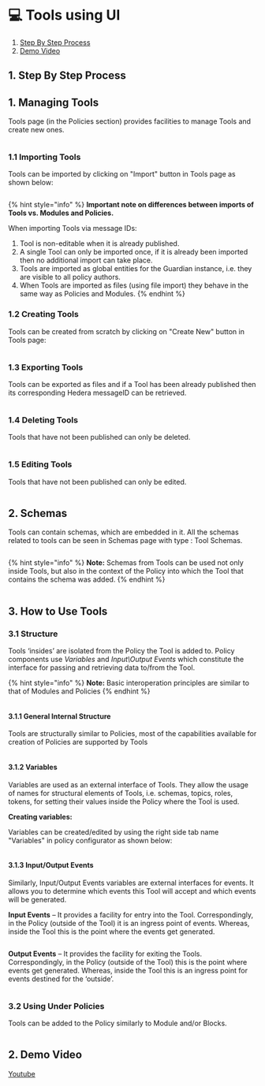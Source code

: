 # 💻 Tools using UI

1. [Step By Step Process](tools-using-ui.md#id-1.-step-by-step-process)
2. [Demo Video](tools-using-ui.md#id-2.-demo-video)

## 1. Step By Step Process

## 1. Managing Tools

Tools page (in the Policies section) provides facilities to manage Tools and create new ones.

<figure><img src="../../../../.gitbook/assets/image (211).png" alt=""><figcaption></figcaption></figure>

### 1.1 Importing Tools

Tools can be imported by clicking on "Import" button in Tools page as shown below:

<figure><img src="../../../../.gitbook/assets/image (270).png" alt=""><figcaption></figcaption></figure>

{% hint style="info" %}
**Important note on differences between imports of Tools vs. Modules and Policies.**

&#x20;When importing Tools via message IDs:

1. Tool is non-editable when it is already published.
2. A single Tool can only be imported once, if it is already been imported then no additional import can take place.
3. Tools are imported as global entities for the Guardian instance, i.e. they are visible to all policy authors.
4. When Tools are imported as files (using file import) they behave in the same way as Policies and Modules.
{% endhint %}

### 1.2 Creating Tools

Tools can be created from scratch by clicking on "Create New" button in Tools page:

<figure><img src="../../../../.gitbook/assets/image (292).png" alt=""><figcaption></figcaption></figure>

### 1.3 Exporting Tools

Tools can be exported as files and if a Tool has been already published then its corresponding Hedera messageID can be retrieved.

<figure><img src="../../../../.gitbook/assets/image (317).png" alt=""><figcaption></figcaption></figure>

### 1.4 Deleting Tools

Tools that have not been published can only be deleted.

<figure><img src="../../../../.gitbook/assets/image (318).png" alt=""><figcaption></figcaption></figure>

### 1.5 Editing Tools

Tools that have not been published can only be edited.

<figure><img src="../../../../.gitbook/assets/image (319).png" alt=""><figcaption></figcaption></figure>



## 2. Schemas

Tools can contain schemas, which are embedded in it. All the schemas related to tools can be seen in Schemas page with type : Tool Schemas.

<figure><img src="../../../../.gitbook/assets/image (320).png" alt=""><figcaption></figcaption></figure>

{% hint style="info" %}
**Note:** Schemas from Tools can be used not only inside Tools, but also in the context of the Policy into which the Tool that contains the schema was added.
{% endhint %}

<figure><img src="../../../../.gitbook/assets/image (321).png" alt=""><figcaption></figcaption></figure>

## 3. How to Use Tools

### 3.1 Structure

Tools ‘insides’ are isolated from the Policy the Tool is added to. Policy components use _Variables_ and _Input\Output Events_ which constitute the interface for passing and retrieving data to/from the Tool.

{% hint style="info" %}
**Note:** Basic interoperation principles are similar to that of Modules and Policies
{% endhint %}

<figure><img src="../../../../.gitbook/assets/image (322).png" alt=""><figcaption></figcaption></figure>

#### 3.1.1 General Internal Structure

Tools are structurally similar to Policies, most of the capabilities available for creation of Policies are supported by Tools

<figure><img src="../../../../.gitbook/assets/image (323).png" alt=""><figcaption></figcaption></figure>

#### 3.1.2 Variables

Variables are used as an external interface of Tools. They allow the usage of names for structural elements of Tools, i.e. schemas, topics, roles, tokens, for setting their values inside the Policy where the Tool is used.

**Creating variables:**

Variables can be created/edited by using the right side tab name "Variables" in policy configurator as shown below:

<figure><img src="../../../../.gitbook/assets/image (324).png" alt=""><figcaption></figcaption></figure>



#### 3.1.3 Input/Output Events

Similarly, Input/Output Events variables are external interfaces for events. It allows you to determine which events this Tool will accept and which events will be generated.

**Input Events** – It provides a facility for entry into the Tool. Correspondingly, in the Policy (outside of the Tool) it is an ingress point of events. Whereas, inside the Tool this is the point where the events get generated.

<figure><img src="../../../../.gitbook/assets/image (325).png" alt=""><figcaption></figcaption></figure>

**Output Events** – It provides the facility for exiting the Tools. Correspondingly, in the Policy (outside of the Tool) this is the point where events get generated. Whereas, inside the Tool this is an ingress point for events destined for the ‘outside’.

<figure><img src="../../../../.gitbook/assets/image (326).png" alt=""><figcaption></figcaption></figure>

### 3.2 Using Under Policies

Tools can be added to the Policy similarly to Module and/or Blocks.

<figure><img src="../../../../.gitbook/assets/image (327).png" alt=""><figcaption></figcaption></figure>

## 2. Demo Video

[Youtube](https://www.youtube.com/watch?v=L0L0Kd7vkkU\&list=PLnld0e1pwLhqb69cELqQrW87JFVIDfocL\&index=9\&t=265s)
